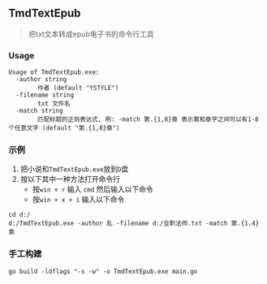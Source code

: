 ## TmdTextEpub

> 把txt文本转成epub电子书的命令行工具

### Usage
```$xslt
Usage of TmdTextEpub.exe:
  -author string
        作者 (default "YSTYLE")
  -filename string
        txt 文件名
  -match string
        匹配标题的正则表达式, 例: -match 第.{1,8}章 表示第和章字之间可以有1-8个任意文字 (default "第.{1,8}章")

```

### 示例
1. 把小说和`TmdTextEpub.exe`放到`D`盘
2. 按以下其中一种方法打开命令行
    - 按`win + r` 输入 `cmd` 然后输入以下命令
    - 按`win + x + i` 输入以下命令


```shell
cd d:/
d:/TmdTextEpub.exe -author 乱 -filename d:/全职法师.txt -match 第.{1,4}章
```

### 手工构建
```$xslt
go build -ldflags "-s -w" -o TmdTextEpub.exe main.go
```